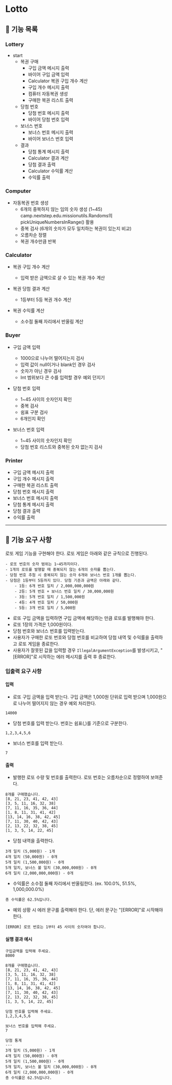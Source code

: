 # Lotto

## 📑 기능 목록

### Lottery
* start
  * 복권 구매
    * 구입 금액 메시지 출력
    * 바이어 구입 금액 입력
    * Calculator 복권 구입 개수 계산
    * 구입 개수 메시지 출력
    * 컴퓨터 자동복권 생성
    * 구매한 복권 리스트 출력
  * 당첨 번호
    * 당첨 번호 메시지 출력
    * 바이어 당첨 번호 입력
  * 보너스 번호
    * 보너스 번호 메시지 출력
    * 바이어 보너스 번호 입력
  * 결과
    * 당첨 통계 메시지 출력
    * Calculator 결과 계산
    * 당첨 결과 출력
    * Calculator 수익률 계산
    * 수익률 출력

### Computer
* 자동복권 번호 생성
  * 6개의 중복하지 않는 임의 숫자 생성 (1~45) camp.nextstep.edu.missionutils.Randoms의 pickUniqueNumbersInRange() 활용
  * 중복 검사 (6개의 숫자가 모두 일치하는 복권이 있는지 비교)
  * 오름차순 정렬
  * 복권 개수만큼 반복

### Calculator
* 복권 구입 개수 계산
  * 입력 받은 금액으로 살 수 있는 복권 개수 계산

* 복권 당첨 결과 계산
  * 1등부터 5등 복권 개수 계산

* 복권 수익률 계산
  *  소수점 둘째 자리에서 반올림 계산

### Buyer
* 구입 금액 입력
  * 1000으로 나누어 떨어지는지 검사
  * 입력 값이 null이거나 blank인 경우 검사
  * 숫자가 아닌 경우 검사
  * Int 범위보다 큰 수를 입력할 경우 예외 던지기

* 당첨 번호 입력
  * 1~45 사이의 숫자인지 확인
  * 중복 검사
  * 쉼표 구분 검사
  * 6개인지 확인

* 보너스 번호 입력
  * 1~45 사이의 숫자인지 확인
  * 당첨 번호 리스트와 중복된 숫자 없는지 검사

### Printer
* 구입 금액 메시지 출력
* 구입 개수 메시지 출력
* 구매한 복권 리스트 출력
* 당첨 번호 메시지 출력
* 보너스 번호 메시지 출력
* 당첨 통계 메시지 출력
* 당첨 결과 출력
* 수익률 출력

---


## 🚀 기능 요구 사항

로또 게임 기능을 구현해야 한다. 로또 게임은 아래와 같은 규칙으로 진행된다.

```
- 로또 번호의 숫자 범위는 1~45까지이다.
- 1개의 로또를 발행할 때 중복되지 않는 6개의 숫자를 뽑는다.
- 당첨 번호 추첨 시 중복되지 않는 숫자 6개와 보너스 번호 1개를 뽑는다.
- 당첨은 1등부터 5등까지 있다. 당첨 기준과 금액은 아래와 같다.
    - 1등: 6개 번호 일치 / 2,000,000,000원
    - 2등: 5개 번호 + 보너스 번호 일치 / 30,000,000원
    - 3등: 5개 번호 일치 / 1,500,000원
    - 4등: 4개 번호 일치 / 50,000원
    - 5등: 3개 번호 일치 / 5,000원
```

- 로또 구입 금액을 입력하면 구입 금액에 해당하는 만큼 로또를 발행해야 한다.
- 로또 1장의 가격은 1,000원이다.
- 당첨 번호와 보너스 번호를 입력받는다.
- 사용자가 구매한 로또 번호와 당첨 번호를 비교하여 당첨 내역 및 수익률을 출력하고 로또 게임을 종료한다.
- 사용자가 잘못된 값을 입력할 경우 `IllegalArgumentException`를 발생시키고, "[ERROR]"로 시작하는 에러 메시지를 출력 후 종료한다.

### 입출력 요구 사항

#### 입력

- 로또 구입 금액을 입력 받는다. 구입 금액은 1,000원 단위로 입력 받으며 1,000원으로 나누어 떨어지지 않는 경우 예외 처리한다.

```
14000
```

- 당첨 번호를 입력 받는다. 번호는 쉼표(,)를 기준으로 구분한다.

```
1,2,3,4,5,6
```

- 보너스 번호를 입력 받는다.

```
7
```

#### 출력

- 발행한 로또 수량 및 번호를 출력한다. 로또 번호는 오름차순으로 정렬하여 보여준다.

```
8개를 구매했습니다.
[8, 21, 23, 41, 42, 43] 
[3, 5, 11, 16, 32, 38] 
[7, 11, 16, 35, 36, 44] 
[1, 8, 11, 31, 41, 42] 
[13, 14, 16, 38, 42, 45] 
[7, 11, 30, 40, 42, 43] 
[2, 13, 22, 32, 38, 45] 
[1, 3, 5, 14, 22, 45]
```

- 당첨 내역을 출력한다.

```
3개 일치 (5,000원) - 1개
4개 일치 (50,000원) - 0개
5개 일치 (1,500,000원) - 0개
5개 일치, 보너스 볼 일치 (30,000,000원) - 0개
6개 일치 (2,000,000,000원) - 0개
```

- 수익률은 소수점 둘째 자리에서 반올림한다. (ex. 100.0%, 51.5%, 1,000,000.0%)

```
총 수익률은 62.5%입니다.
```

- 예외 상황 시 에러 문구를 출력해야 한다. 단, 에러 문구는 "[ERROR]"로 시작해야 한다.

```
[ERROR] 로또 번호는 1부터 45 사이의 숫자여야 합니다.
```

#### 실행 결과 예시

```
구입금액을 입력해 주세요.
8000

8개를 구매했습니다.
[8, 21, 23, 41, 42, 43] 
[3, 5, 11, 16, 32, 38] 
[7, 11, 16, 35, 36, 44] 
[1, 8, 11, 31, 41, 42] 
[13, 14, 16, 38, 42, 45] 
[7, 11, 30, 40, 42, 43] 
[2, 13, 22, 32, 38, 45] 
[1, 3, 5, 14, 22, 45]

당첨 번호를 입력해 주세요.
1,2,3,4,5,6

보너스 번호를 입력해 주세요.
7

당첨 통계
---
3개 일치 (5,000원) - 1개
4개 일치 (50,000원) - 0개
5개 일치 (1,500,000원) - 0개
5개 일치, 보너스 볼 일치 (30,000,000원) - 0개
6개 일치 (2,000,000,000원) - 0개
총 수익률은 62.5%입니다.
```
